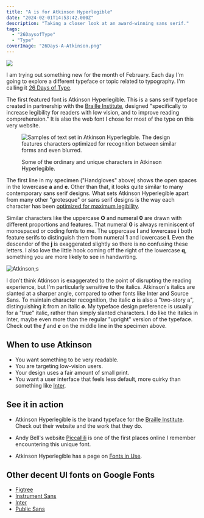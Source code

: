 ```yaml
---
title: "A is for Atkinson Hyperlegible"
date: "2024-02-01T14:53:42.000Z"
description: "Taking a closer look at an award-winning sans serif."
tags: 
  - "26DaysofType"
  - "Type"
coverImage: "26Days-A-Atkinson.png"
---
```


![](/img/post-images/26Days-A-Atkinson-1024x576.png)

I am trying out something new for the month of February. Each day I'm going to explore a different typeface or topic related to typography. I'm calling it [26 Days of Type](https://nicksimson.com/tags/26daysoftype/).

The first featured font is Atkinson Hyperlegible. This is a sans serif typeface created in partnership with the [Braille Institute](https://brailleinstitute.org/), designed "specifically to increase legibility for readers with low vision, and to improve reading comprehension." It is also the web font I chose for most of the type on this very website.

<figure>

![Samples of text set in Atkinson Hyperlegible. The design features characters optimized for recognition between similar forms and even blurred.](/img/post-images/26Days-A-Atkinson-design-features-1024x576.png)

<figcaption>

Some of the ordinary and unique characters in Atkinson Hyperlegible.

</figcaption>

</figure>

The first line in my specimen ("Handgloves" above) shows the open spaces in the lowercase **a** and **e**. Other than that, it looks quite similar to many contemporary sans serif designs. What sets Atkinson Hyperlegible apart from many other "grotesque" or sans serif designs is the way each character has been [optimized for maximum legibility](https://material.io/blog/atkinson-hyperlegible-design).

Similar characters like the uppercase **O** and numeral **0** are drawn with different proportions and features. That numeral **0** is always reminiscent of monospaced or coding fonts to me. The uppercase **I** and lowercase **i** both feature serifs to distinguish them from numeral **1** and lowercase **l**. Even the descender of the **j** is exaggerated slightly so there is no confusing these letters. I also love the little hook coming off the right of the lowercase **q**, something you are more likely to see in handwriting.

![Atkinson;s ](/img/post-images/26Days-A-Atkinson-italics-1024x576.png)

I don't think Atkinson is exaggerated to the point of disrupting the reading experience, but I'm particularly sensitive to the italics. Atkinson's italics are slanted at a sharper angle, compared to other fonts like Inter and Source Sans. To maintain character recognition, the italic **_a_** is also a "two-story a", distinguishing it from an italic **_o_**. My typeface design preference is usually for a "true" italic, rather than simply slanted characters. I do like the italics in Inter, maybe even more than the regular "upright" version of the typeface. Check out the **_f_** and **_e_** on the middle line in the specimen above.

## When to use Atkinson

- You want something to be very readable.
- You are targeting low-vision users.
- Your design uses a fair amount of small print.
- You want a user interface that feels less default, more quirky than something like [Inter](https://rsms.me/inter/).

## See it in action

- Atkinson Hyperlegible is the brand typeface for the [Braille Institute](https://brailleinstitute.org/). Check out their website and the work that they do.

- Andy Bell's website [Piccallili](https://piccalil.li/) is one of the first places online I remember encountering this unique font.

- Atkinson Hyperlegible has a page on [Fonts in Use](https://fontsinuse.com/typefaces/219519/atkinson-hyperlegible).

## Other decent UI fonts on Google Fonts

- [Figtree](https://fonts.google.com/specimen/Figtree)
- [Instrument Sans](https://fonts.google.com/specimen/Instrument+Sans)
- [Inter](https://fonts.google.com/specimen/Inter)
- [Public Sans](https://fonts.google.com/specimen/Public+Sans)